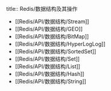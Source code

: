 title:: Redis/数据结构及其操作

- [[Redis/API/数据结构/Stream]]
- [[Redis/API/数据结构/GEO]]
- [[Redis/API/数据结构/BitMap]]
- [[Redis/API/数据结构/HyperLogLog]]
- [[Redis/API/数据结构/SortedSet]]
- [[Redis/API/数据结构/Set]]
- [[Redis/API/数据结构/List]]
- [[Redis/API/数据结构/Hash]]
- [[Redis/API/数据结构/String]]